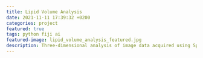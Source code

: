 ```yaml
---
title: Lipid Volume Analysis
date: 2021-11-11 17:39:32 +0200
categories: project
featured: true
tags: python fiji ai
featured-image: lipid_volume_analysis_featured.jpg
description: Three-dimensional analysis of image data acquired using Spinning Disk Confocal Microscopy (SDCM) showing lipid structures.
---
```

